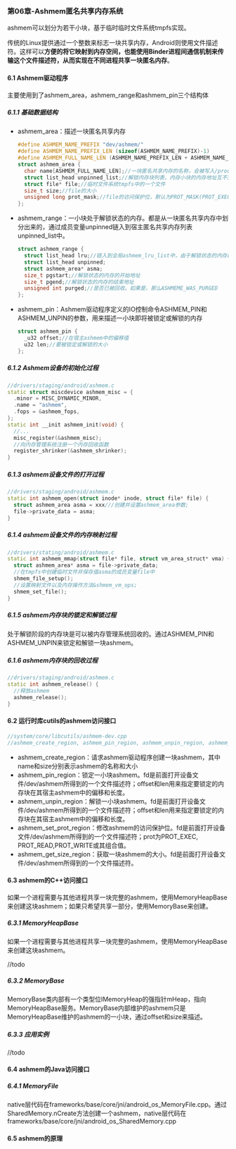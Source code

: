 ### 第06章-Ashmem匿名共享内存系统

ashmem可以划分为若干小块，基于临时临时文件系统tmpfs实现。

传统的Linux提供通过一个整数来标志一块共享内存，Android则使用文件描述符。这样可以**方便的将它映射到内存空间，也能使用Binder进程间通信机制来传输这个文件描述符，从而实现在不同进程共享一块匿名内存**。

#### 6.1 Ashmem驱动程序

主要使用到了ashmem_area，ashmem_range和ashmem_pin三个结构体

##### 6.1.1 基础数据结构

- ashmem_area：描述一块匿名共享内存

  ```c++
  #define ASHMEM_NAME_PREFIX "dev/ashmem/"
  #define ASHMEM_NAME_PREFIX_LEN (sizeof(ASHMEM_NAME_PREFIX)-1)
  #define ASHMEM_FULL_NAME_LEN (ASHMEM_NAME_PREFIX_LEN + ASHMEM_NAME_LEN)
  struct ashmem_area {
    char name[ASHMEM_FULL_NAME_LEN];//一块匿名共享内存的名称，会被写入/proc/<pid>/maps
    struct list_head unpinned_list;//解锁内存块列表，内存小块的内存地址互不交互
    struct file* file;//临时文件系统tmpfs中的一个文件
    size_t size;//file的大小
    unsigned long prot_mask;//file的访问保护位，默认为PROT_MASK(PROT_EXEC|PROt_READ|PROT_WRITE)
  };
  ```

- ashmem_range：一小块处于解锁状态的内存。都是从一块匿名共享内存中划分出来的，通过成员变量unpinned链入到宿主匿名共享内存列表unpinned_list中。

  ```c++
  struct ashmem_range {
    struct list_head lru;//链入到全局ashmem_lru_list中，由于解锁状态的内存都是不再需要使用的，所以系统会按LRU原则回收保存在ashmem_lru_list中的内存块
    struct list_head unpinned;
    struct ashmem_area* asma;
    size_t pgstart;//解锁状态的内存的开始地址
    size_t pgend;//解锁状态的内存的结束地址
    unsigned int purged;//是否已被回收。如果是，那么ASHMEME_WAS_PURGED
  };
  ```

- ashmem_pin：Ashmem驱动程序定义的IO控制命令ASHMEM_PIN和ASHMEM_UNPIN的参数，用来描述一小块即将被锁定或解锁的内存

  ```c++
  struct ashmem_pin {
    _u32 offset;//在宿主ashmem中的偏移值
    u32 len;//要被锁定或解锁的大小
  };
  ```

##### 6.1.2 Ashmem设备的初始化过程

```c++
//drivers/staging/android/ashmem.c
static struct miscdevice ashmem_misc = {
  .minor = MISC_DYNAMIC_MINOR,
  .name = "ashmem",
  .fops = &ashmem_fops,
};
static int __init ashmem_init(void) {
  //...
  misc_register(&ashmem_misc);
  //向内存管理系统注册一个内存回收函数
  register_shrinker(&ashmem_shrinker);
}
```

##### 6.1.3 ashmem设备文件的打开过程

```c++
//drivers/staging/android/ashmem.c
static int ashmem_open(struct inode* inode, struct file* file) {
  struct ashmem_area asma = xxx///创建并设置ashmem_area参数;
  file->private_data = asma;
}
```

##### 6.1.4 ashmem设备文件的内存映射过程

```c++
//drivers/stating/android/ashmem.c
static int ashmem_mmap(struct file* file, struct vm_area_struct* vma) {
  struct ashmem_area* asma = file->private_data;
  //在tmpfs中创建临时文件并保存值asma的成员变量file中
  shmem_file_setup();
  //设置映射文件以及内存操作方法&shmem_vm_ops;
  shmem_set_file();
}
```

##### 6.1.5 ashmem内存块的锁定和解锁过程

处于解锁阶段的内存块是可以被内存管理系统回收的。通过ASHMEM_PIN和ASHMEM_UNPIN来锁定和解锁一块ashmem。

##### 6.1.6 ashmem内存块的回收过程

```c++
//drivers/staging/android/ashmem.c
static int ashmem_release() {
  //释放ashmem
  ashmem_release();
}
```

#### 6.2 运行时库cutils的ashmem访问接口

```c++
//system/core/libcutils/ashmem-dev.cpp
//ashmem_create_region, ashmem_pin_region, ashmem_unpin_region, ashmem_set_prot_region, ashmem_get_size_region
```

- ashmem_create_region：请求ashmem驱动程序创建一块ashmem，其中name和size分别表示ashmem的名称和大小
- ashmem_pin_region：锁定一小块ashmem。fd是前面打开设备文件/dev/ashmem所得到的一个文件描述符；offset和len用来指定要锁定的内存块在其宿主ashmem中的偏移和长度。
- ashmem_unpin_region：解锁一小块ashmem。fd是前面打开设备文件/dev/ashmem所得到的一个文件描述符；offset和len用来指定要锁定的内存块在其宿主ashmem中的偏移和长度。
- ashmem_set_prot_region：修改ashmem的访问保护位。fd是前面打开设备文件/dev/ashmem所得到的一个文件描述符；prot为PROT_EXEC, PROT_READ,PROT_WRITE或其组合值。
- ashmem_get_size_region：获取一块ashmem的大小。fd是前面打开设备文件/dev/ashmem所得到的一个文件描述符。

#### 6.3 ashmem的C++访问接口

如果一个进程需要与其他进程共享一块完整的ashmem，使用MemoryHeapBase来创建这块ashmem；如果只希望共享一部分，使用MemoryBase来创建。

##### 6.3.1 MemoryHeapBase

如果一个进程需要与其他进程共享一块完整的ashmem，使用MemoryHeapBase来创建这块ashmem。

//todo

##### 6.3.2 MemoryBase

MemoryBase类内部有一个类型位IMemoryHeap的强指针mHeap，指向MemoryHeapBase服务。MemoryBase内部维护的ashmem只是MemoryHeapBase维护的ashmem的一小块，通过offset和size来描述。

##### 6.3.3 应用实例

//todo

#### 6.4 ashmem的Java访问接口

##### 6.4.1 MemoryFile

native层代码在frameworks/base/core/jni/android_os_MemoryFile.cpp。通过SharedMemory.nCreate方法创建一个ashmem，native层代码在frameworks/base/core/jni/android_os_SharedMemory.cpp

#### 6.5 ashmem的原理

